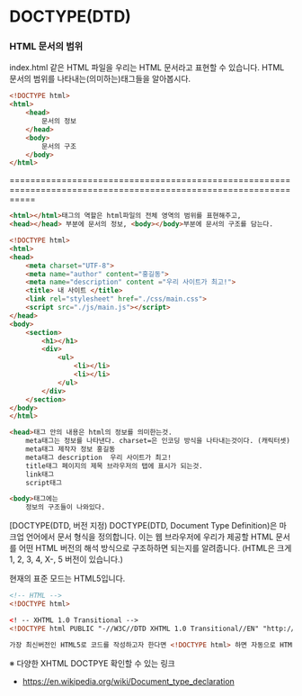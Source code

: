 # DOCTYPE(DTD)

### HTML 문서의 범위
index.html 같은 HTML 파일을 우리는 HTML 문서라고 표현할 수 있습니다.
HTML 문서의 범위를 나타내는(의미하는)태그들을 알아봅시다.

```HTML
<!DOCTYPE html>
<html>
	<head>
		문서의 정보
	</head>
	<body>
		문서의 구조
	</body>
</html>
```
=================================================================================================================
```HTML
<html></html>태그의 역할은 html파일의 전체 영역의 범위를 표현해주고,
<head></head> 부분에 문서의 정보, <body></body>부분에 문서의 구조를 담는다.
```

```HTML
<!DOCTYPE html>
<html>
<head>
	<meta charset="UTF-8">
	<meta name="author" content="홍길동">
	<meta name="description" content ="우리 사이트가 최고!">
	<title> 내 사이트 </title>
	<link rel="stylesheet" href="./css/main.css">
	<script src="./js/main.js"></script>
</head>
<body>
	<section>
		<h1></h1>
		<div>
			<ul>
				<li></li>
				<li></li>
			</ul>
		</div>
	</section>
</body>
</html>
```
```HTML
<head>태그 안의 내용은 html의 정보를 의미한는것.
	meta태그는 정보를 나타낸다. charset=은 인코딩 방식을 나타내는것이다. (캐릭터셋)
	meta태그 제작자 정보 홍길동 
	meta태그 description  우리 사이트가 최고!
	title태그 페이지의 제목 브라우저의 탭에 표시가 되는것.
	link태그 
	script태그

<body>태그에는
	정보의 구조들이 나와있다.
```

[DOCTYPE(DTD, 버전 지정)
DOCTYPE(DTD, Document Type Definition)은 마크업 언어에서 문서 형식을 정의합니다.
이는 웹 브라우저에 우리가 제공할 HTML 문서를 어떤 HTML 버전의 해석 방식으로 구조하하면 되는지를 알려줍니다.
(HTML은 크게 1, 2, 3, 4, X-, 5 버전이 있습니다.)

현재의 표준 모드는 HTML5입니다.
```HTML
<!-- HTML -->
<!DOCTYPE html>

<! -- XHTML 1.0 Transitional -->
<!DOCTYPE html PUBLIC "-//W3C//DTD XHTML 1.0 Transitional//EN" "http://www.w3.org/TR/xhtml1/DTD/xhtml1-transitional.dtd">

가장 최신버전인 HTML5로 코드를 작성하고자 한다면 <!DOCTYPE html> 하면 자동으로 HTML5로 해석되어 브라우저에 돌아가게 되나 이전의 XHTML버전으로 작성하고자 할 경우에는 위의 코드처럼 길게 html태그 위에 적어줘야 한다.
```

※ 다양한 XHTML DOCTPYE 확인할 수 있는 링크
- https://en.wikipedia.org/wiki/Document_type_declaration

